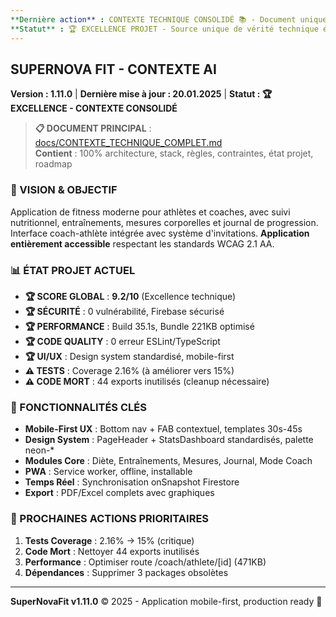 ```yaml
---
**Dernière action** : CONTEXTE TECHNIQUE CONSOLIDÉ 📚 - Document unique créé, -50% fichiers docs
**Statut** : 🏆 EXCELLENCE PROJET - Source unique de vérité technique établie
---
```


## **SUPERNOVA FIT - CONTEXTE AI** 
**Version : 1.11.0** | **Dernière mise à jour : 20.01.2025** | **Statut : 🏆 EXCELLENCE - CONTEXTE CONSOLIDÉ**

> **📋 DOCUMENT PRINCIPAL** : [docs/CONTEXTE_TECHNIQUE_COMPLET.md](../CONTEXTE_TECHNIQUE_COMPLET.md)  
> **Contient** : 100% architecture, stack, règles, contraintes, état projet, roadmap

### **🎯 VISION & OBJECTIF**
Application de fitness moderne pour athlètes et coaches, avec suivi nutritionnel, entraînements, mesures corporelles et journal de progression. Interface coach-athlète intégrée avec système d'invitations. **Application entièrement accessible** respectant les standards WCAG 2.1 AA.

### **📊 ÉTAT PROJET ACTUEL**
- **🏆 SCORE GLOBAL** : **9.2/10** (Excellence technique)
- **🏆 SÉCURITÉ** : 0 vulnérabilité, Firebase sécurisé
- **🏆 PERFORMANCE** : Build 35.1s, Bundle 221KB optimisé
- **🏆 CODE QUALITY** : 0 erreur ESLint/TypeScript
- **🏆 UI/UX** : Design system standardisé, mobile-first
- **⚠️ TESTS** : Coverage 2.16% (à améliorer vers 15%)
- **⚠️ CODE MORT** : 44 exports inutilisés (cleanup nécessaire)
### **🚀 FONCTIONNALITÉS CLÉS**
- **Mobile-First UX** : Bottom nav + FAB contextuel, templates 30s-45s
- **Design System** : PageHeader + StatsDashboard standardisés, palette neon-*
- **Modules Core** : Diète, Entraînements, Mesures, Journal, Mode Coach
- **PWA** : Service worker, offline, installable
- **Temps Réel** : Synchronisation onSnapshot Firestore
- **Export** : PDF/Excel complets avec graphiques

### **🎯 PROCHAINES ACTIONS PRIORITAIRES**
1. **Tests Coverage** : 2.16% → 15% (critique)
2. **Code Mort** : Nettoyer 44 exports inutilisés
3. **Performance** : Optimiser route /coach/athlete/[id] (471KB)
4. **Dépendances** : Supprimer 3 packages obsolètes

---

**SuperNovaFit v1.11.0** © 2025 - Application mobile-first, production ready 🚀